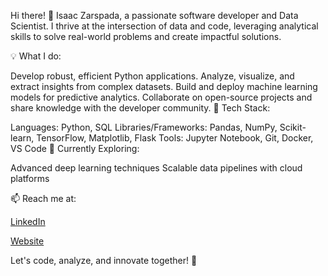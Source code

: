 Hi there! 👋
Isaac Zarspada, a passionate software developer and Data Scientist. I thrive at the intersection of data and code, leveraging analytical skills to solve real-world problems and create impactful solutions.

💡 What I do:

Develop robust, efficient Python applications.
Analyze, visualize, and extract insights from complex datasets.
Build and deploy machine learning models for predictive analytics.
Collaborate on open-source projects and share knowledge with the developer community.
📂 Tech Stack:

Languages: Python, SQL
Libraries/Frameworks: Pandas, NumPy, Scikit-learn, TensorFlow, Matplotlib, Flask
Tools: Jupyter Notebook, Git, Docker, VS Code
🌱 Currently Exploring:

Advanced deep learning techniques
Scalable data pipelines with cloud platforms

📫 Reach me at:

[LinkedIn](https://www.linkedin.com/in/isaaczarspada/)

[Website](Zarspada.com)

Let's code, analyze, and innovate together! 🚀
